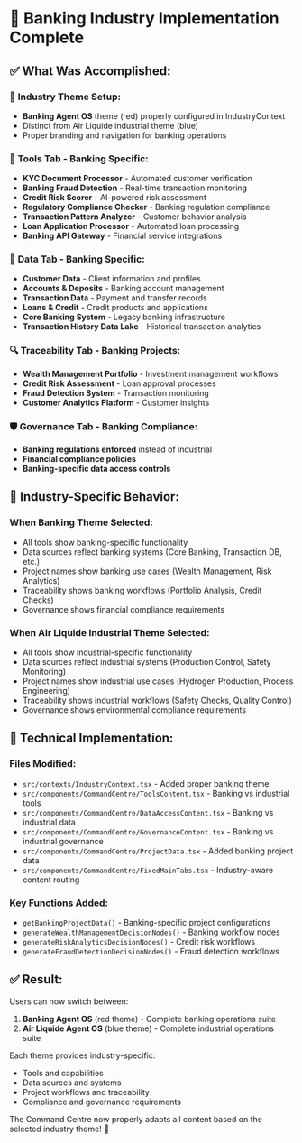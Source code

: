 # 🏦 Banking Industry Implementation Complete

## ✅ **What Was Accomplished:**

### 🎨 **Industry Theme Setup:**
- **Banking Agent OS** theme (red) properly configured in IndustryContext
- Distinct from Air Liquide industrial theme (blue)
- Proper branding and navigation for banking operations

### 🔧 **Tools Tab - Banking Specific:**
- **KYC Document Processor** - Automated customer verification
- **Banking Fraud Detection** - Real-time transaction monitoring
- **Credit Risk Scorer** - AI-powered risk assessment
- **Regulatory Compliance Checker** - Banking regulation compliance
- **Transaction Pattern Analyzer** - Customer behavior analysis
- **Loan Application Processor** - Automated loan processing
- **Banking API Gateway** - Financial service integrations

### 💾 **Data Tab - Banking Specific:**
- **Customer Data** - Client information and profiles
- **Accounts & Deposits** - Banking account management
- **Transaction Data** - Payment and transfer records
- **Loans & Credit** - Credit products and applications
- **Core Banking System** - Legacy banking infrastructure
- **Transaction History Data Lake** - Historical transaction analytics

### 🔍 **Traceability Tab - Banking Projects:**
- **Wealth Management Portfolio** - Investment management workflows
- **Credit Risk Assessment** - Loan approval processes
- **Fraud Detection System** - Transaction monitoring
- **Customer Analytics Platform** - Customer insights

### 🛡️ **Governance Tab - Banking Compliance:**
- **Banking regulations enforced** instead of industrial
- **Financial compliance policies** 
- **Banking-specific data access controls**

## 🎯 **Industry-Specific Behavior:**

### When Banking Theme Selected:
- All tools show banking-specific functionality
- Data sources reflect banking systems (Core Banking, Transaction DB, etc.)
- Project names show banking use cases (Wealth Management, Risk Analytics)
- Traceability shows banking workflows (Portfolio Analysis, Credit Checks)
- Governance shows financial compliance requirements

### When Air Liquide Industrial Theme Selected:
- All tools show industrial-specific functionality
- Data sources reflect industrial systems (Production Control, Safety Monitoring)
- Project names show industrial use cases (Hydrogen Production, Process Engineering)
- Traceability shows industrial workflows (Safety Checks, Quality Control)
- Governance shows environmental compliance requirements

## 🚀 **Technical Implementation:**

### Files Modified:
- `src/contexts/IndustryContext.tsx` - Added proper banking theme
- `src/components/CommandCentre/ToolsContent.tsx` - Banking vs industrial tools
- `src/components/CommandCentre/DataAccessContent.tsx` - Banking vs industrial data
- `src/components/CommandCentre/GovernanceContent.tsx` - Banking vs industrial governance
- `src/components/CommandCentre/ProjectData.tsx` - Added banking project data
- `src/components/CommandCentre/FixedMainTabs.tsx` - Industry-aware content routing

### Key Functions Added:
- `getBankingProjectData()` - Banking-specific project configurations
- `generateWealthManagementDecisionNodes()` - Banking workflow nodes
- `generateRiskAnalyticsDecisionNodes()` - Credit risk workflows
- `generateFraudDetectionDecisionNodes()` - Fraud detection workflows

## ✅ **Result:**

Users can now switch between:
1. **Banking Agent OS** (red theme) - Complete banking operations suite
2. **Air Liquide Agent OS** (blue theme) - Complete industrial operations suite

Each theme provides industry-specific:
- Tools and capabilities
- Data sources and systems
- Project workflows and traceability
- Compliance and governance requirements

The Command Centre now properly adapts all content based on the selected industry theme! 🎉